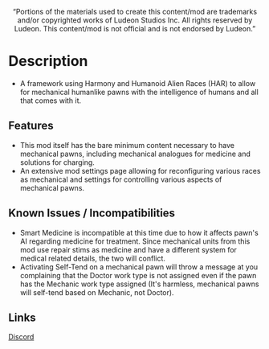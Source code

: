 <p align="center">
	“Portions of the materials used to create this content/mod are trademarks and/or copyrighted works of Ludeon Studios Inc. All rights reserved by Ludeon. This content/mod is not official and is not endorsed by Ludeon.”
</p>

# Description
* A framework using Harmony and Humanoid Alien Races (HAR) to allow for mechanical humanlike pawns with the intelligence of humans and all that comes with it.

## Features
* This mod itself has the bare minimum content necessary to have mechanical pawns, including mechanical analogues for medicine and solutions for charging.
* An extensive mod settings page allowing for reconfiguring various races as mechanical and settings for controlling various aspects of mechanical pawns.

## Known Issues / Incompatibilities
* Smart Medicine is incompatible at this time due to how it affects pawn's AI regarding medicine for treatment. Since mechanical units from this mod use repair stims as medicine and have a different system for medical related details, the two will conflict.
* Activating Self-Tend on a mechanical pawn will throw a message at you complaining that the Doctor work type is not assigned even if the pawn has the Mechanic work type assigned (It's harmless, mechanical pawns will self-tend based on Mechanic, not Doctor).

## Links
[Discord](https://discord.gg/udNCpbkABT)